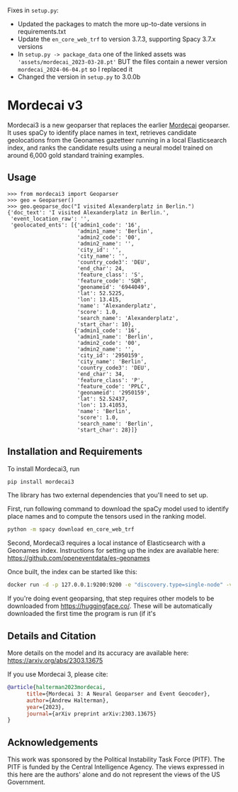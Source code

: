 Fixes in `setup.py`:
- Updated the packages to match the more up-to-date versions in requirements.txt
- Update the `en_core_web_trf` to version 3.7.3, supporting Spacy 3.7.x versions
- In `setup.py -> package_data` one of the linked assets was `'assets/mordecai_2023-03-28.pt'` BUT the files contain a newer version `mordecai_2024-06-04.pt` so I replaced it
- Changed the version in `setup.py` to 3.0.0b

# Mordecai v3

Mordecai3 is a new geoparser that replaces the earlier [Mordecai](https://github.com/openeventdata/mordecai) geoparser. It uses spaCy to identify place names in text, retrieves candidate geolocations from the Geonames gazetteer running in a local Elasticsearch index, and ranks the candidate results using a neural model trained on around 6,000 gold standard training examples.

## Usage

```pycon
>>> from mordecai3 import Geoparser
>>> geo = Geoparser()
>>> geo.geoparse_doc("I visited Alexanderplatz in Berlin.")
{'doc_text': 'I visited Alexanderplatz in Berlin.',
 'event_location_raw': '',
 'geolocated_ents': [{'admin1_code': '16',
                      'admin1_name': 'Berlin',
                      'admin2_code': '00',
                      'admin2_name': '',
                      'city_id': '',
                      'city_name': '',
                      'country_code3': 'DEU',
                      'end_char': 24,
                      'feature_class': 'S',
                      'feature_code': 'SQR',
                      'geonameid': '6944049',
                      'lat': 52.5225,
                      'lon': 13.415,
                      'name': 'Alexanderplatz',
                      'score': 1.0,
                      'search_name': 'Alexanderplatz',
                      'start_char': 10},
                     {'admin1_code': '16',
                      'admin1_name': 'Berlin',
                      'admin2_code': '00',
                      'admin2_name': '',
                      'city_id': '2950159',
                      'city_name': 'Berlin',
                      'country_code3': 'DEU',
                      'end_char': 34,
                      'feature_class': 'P',
                      'feature_code': 'PPLC',
                      'geonameid': '2950159',
                      'lat': 52.52437,
                      'lon': 13.41053,
                      'name': 'Berlin',
                      'score': 1.0,
                      'search_name': 'Berlin',
                      'start_char': 28}]} 
```

## Installation and Requirements

To install Mordecai3, run

```bash
pip install mordecai3
```

The library has two external dependencies that you'll need to set up.

First, run following command to download the spaCy model used to identify place names and to compute the tensors used in the ranking model.

```bash
python -m spacy download en_core_web_trf
```

Second, Mordecai3 requires a local instance of Elasticsearch with a Geonames index. Instructions for setting up the index are available here: https://github.com/openeventdata/es-geonames

Once built, the index can be started like this:

```bash
docker run -d -p 127.0.0.1:9200:9200 -e "discovery.type=single-node" -v $PWD/geonames_index/:/usr/share/elasticsearch/data elasticsearch:7.10.1
```

If you're doing event geoparsing, that step requires other models to be downloaded from https://huggingface.co/. These will be automatically downloaded the first time the program is run (if it's 

## Details and Citation

More details on the model and its accuracy are available here: https://arxiv.org/abs/2303.13675

If you use Mordecai 3, please cite:

```bibtex
@article{halterman2023mordecai,
      title={Mordecai 3: A Neural Geoparser and Event Geocoder}, 
      author={Andrew Halterman},
      year={2023},
      journal={arXiv preprint arXiv:2303.13675}
}
```

## Acknowledgements

This work was sponsored by the Political Instability Task Force (PITF). The PITF is funded by the Central Intelligence Agency. The views expressed in this here are the authors' alone and do not represent the views of the US Government.
